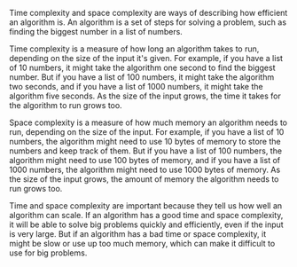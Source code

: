 Time complexity and space complexity are ways of describing how efficient an algorithm is. An algorithm is a set of steps for solving a problem, such as finding the biggest number in a list of numbers.

Time complexity is a measure of how long an algorithm takes to run, depending on the size of the input it's given. For example, if you have a list of 10 numbers, it might take the algorithm one second to find the biggest number. But if you have a list of 100 numbers, it might take the algorithm two seconds, and if you have a list of 1000 numbers, it might take the algorithm five seconds. As the size of the input grows, the time it takes for the algorithm to run grows too.

Space complexity is a measure of how much memory an algorithm needs to run, depending on the size of the input. For example, if you have a list of 10 numbers, the algorithm might need to use 10 bytes of memory to store the numbers and keep track of them. But if you have a list of 100 numbers, the algorithm might need to use 100 bytes of memory, and if you have a list of 1000 numbers, the algorithm might need to use 1000 bytes of memory. As the size of the input grows, the amount of memory the algorithm needs to run grows too.

Time and space complexity are important because they tell us how well an algorithm can scale. If an algorithm has a good time and space complexity, it will be able to solve big problems quickly and efficiently, even if the input is very large. But if an algorithm has a bad time or space complexity, it might be slow or use up too much memory, which can make it difficult to use for big problems.